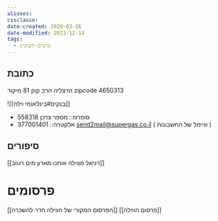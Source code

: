 ```yaml
---
aliases: 
cssclasse: 
date-created: 2020-03-26
date-modified: 2023-12-14
tags:
  - פרטים-חשובים
---
```


## כתובת

הרצליה הרב קוק 81
מיקוד zipcode  4650313

![[בנקים#בינלאומי וילה]]

- סופרגז:: מספר צרכן 558318
- אלקטרה:: 377001401 send2mail@supergas.co.il ( איימל של החשבונות )

## סיפורים

[[דניאל מצילה אותנו מארון מים רטוב]]

# פרסומים

[[הפרסום המקורי של הווילה חדר להשכרה]]
[[פרסום הווילה]]
